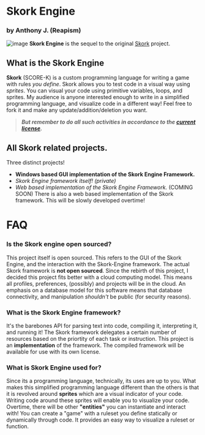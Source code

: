 # Skork Engine
### by Anthony J. (Reapism)

![image](https://i.imgur.com/yk7Gm3O.png)
**Skork Engine** is the sequel to the original [Skork](https://github.com/Reapism/Skork) project.

## What is the Skork Engine
**Skork** (SCORE-K) is a custom programming language for writing a game with rules *you define*. Skork allows you to test code in a 
visual way using *sprites*. You can visual your code using primitive variables, loops, and sprites. My audience is anyone 
interested enough to write in a simplified programming language, and visualize code in a different way! Feel free to fork it 
and make any update/addition/deletion you want. 

> ***But remember to do all such activities in accordance to the [current license](https://github.com/Reapism/Skork-Engine/blob/master/LICENSE).***

## All Skork related projects.
Three distinct projects! 
* **Windows based GUI implementation of the Skork Engine Framework.**
* *Skork Engine framework itself! (private)*
* *Web based implementation of the Skork Engine Framework.* (COMING SOON)
There is also a web based implementation of the Skork framework. This will be slowly developed overtime!

# FAQ 
### Is the Skork engine open sourced?
This project itself is open sourced. This refers to the GUI of the Skork Engine, and the interaction with the Skork-Engine 
framework. The actual Skork framework is **not open sourced**. Since the rebirth of this project, I decided this project
fits better with a cloud computing model. This means all profiles, preferences, (possibly) and projects will be in the cloud.
An emphasis on a database model for this software means that database connectivity, and manipulation *shouldn't* be public (for
security reasons).

### What is the Skork Engine framework?
It's the barebones API for parsing text into code, compiling it, interpreting it, and running it! The Skork framework 
delegates a certain number of resources based on the priortity of each task or instruction. This project is an 
**implementation** of the framework. The compiled framework will be available for use with its own license.

### What is Skork Engine used for?
Since its a programming language, technically, its uses are up to you. What makes this simplified programming language
different than the others is that it is revolved around **sprites** which are a visual indicator of your code. Writing code
around these sprites will enable you to visualize your code. Overtime, there will be other **"entities"** you can instantiate
and interact with! You can create a "game" with a ruleset you define statically or dynamically through code. It provides an
easy way to visualize a ruleset
or function.
